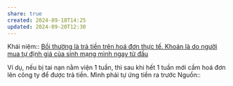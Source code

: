 ```yaml
---
share: true
created: 2024-09-18T14:25
updated: 2024-09-20T12:30
---
```

Khái niệm:: 
[Bồi thường là trả tiền trên hoá đơn thực tế. Khoán là do người mua tự định giá của sinh mạng mình ngay từ đầu](./B%E1%BB%93i%20th%C6%B0%E1%BB%9Dng%20l%C3%A0%20tr%E1%BA%A3%20ti%E1%BB%81n%20tr%C3%AAn%20ho%C3%A1%20%C4%91%C6%A1n%20th%E1%BB%B1c%20t%E1%BA%BF.%20Kho%C3%A1n%20l%C3%A0%20do%20ng%C6%B0%E1%BB%9Di%20mua%20t%E1%BB%B1%20%C4%91%E1%BB%8Bnh%20gi%C3%A1%20c%E1%BB%A7a%20sinh%20m%E1%BA%A1ng%20m%C3%ACnh%20ngay%20t%E1%BB%AB%20%C4%91%E1%BA%A7u.md)

Ví dụ, nếu bị tai nạn nằm viện 1 tuần, thì sau khi hết 1 tuần mới cầm hoá đơn lên công ty để được trả tiền. Mình phải tự ứng tiền ra trước
Nguồn:: 
